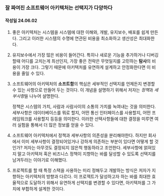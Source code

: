### 잘 짜여진 소프트웨어 아키텍처는 선택지가 다양하다
#### 작성일 24.06.02

1. 좋은 아키텍처는 시스템을 시스템에 대한 이해와, 개발, 유지보수, 배포를 쉽게 만든다. 그리고 이러한 시스템의 수명에 연관된 비용을 최소화하고 생산성은 최대화한다. 

2. 유지보수에서 가장 많은 비용이 들어간다. 특히나 새로운 기능을 추가하거나 디버깅할때 어디를 고치는게 최선인지, 가장 좋은 전략은 무엇일지를 고민하는 **탐사**의 비용이 가장 크다. 그렇기 때문에 아키텍처를 유연하게 설계하고 안정화한다면 이 비용을 줄일 수 있다.

3. 소프트웨어의 아키텍처의 **소프트함**의 핵심은 세부적인 선택지를  언제든지 변경할 수 있는 사항으로 만들어 두는 것이다. 이 개념을 설명하기 위해서 저자는 *정책*과 *세부사항*을 나누어 설명한다.   
 
    정책은 시스템의 가치, 사람과 사람사이의 소통의 가치를 녹여내는 것을 의미한다. 세부사항은 데이터베이스를 뭐로 할지, 어떤 통신 인터페이스를 사용할지, 어떤 프레임워크를 사용할지 등등을 의미한다. 이러한 선택사항들에 대한 결정을 미루면 여러 실험을 통해서 더 많은 정보를 얻을 수 있다.

4. 소프트웨어 아키텍처에서 정책과 세부사항의 의존성을 분리해야한다. 하지만 회사에서 이미 세부사항이 결정되어있거나 강하게 의존하는 부분이 있다면 어떻게 할 것인가? 저자는 아무것도 결정되지 않은척 행동하라고 조언한다. 세부사항에 얽혀있지 말고 아키텍처 혹은 비즈니스 정책이 지향하는 바를 달성할 수 있도록 선택지를 남겨두라는 이야기로 이해했다. 

5. 프로젝트를 할 때 특정 스택을 사용하는 미리 정해두고 개발하는 방식은 저자가 지향하는 아키텍처의 방향과 다르다. 이 프로젝트가 달성하고자 하는 바를 최대한 효율적으로 도달하기 위해서 유연하게 선택지를 변경할 수 있다면, 아키텍처를 그 가치에 부합하게 설계한 것이다.




